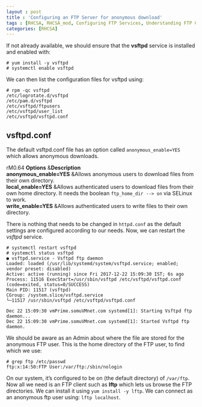 ```yaml
---
layout : post
title : 'Configuring an FTP Server for anonymous download'
tags : [RHCSA, RHCSA_mod, Configuring FTP Services, Understanding FTP Configuration]
categories: [RHCSA]
---
```



If not already available, we should ensure that the **vsftpd** service
is installed and enabled with:

``` console
# yum install -y vsftpd
# systemctl enable vsftpd
```

We can then list the configuration files for vsftpd using:

``` console
# rpm -qc vsftpd
/etc/logrotate.d/vsftpd
/etc/pam.d/vsftpd
/etc/vsftpd/ftpusers
/etc/vsftpd/user_list
/etc/vsftpd/vsftpd.conf
```

## vsftpd.conf

The default vsftpd.conf file has an option called `anonymous_enable=YES`
which allows anonymous downloads.

<span>rM<span>0.64</span></span> **Options** &**Description**  
**anonymous\_enable=YES** \&Allows anonymous users to download files
from their own directory.  
**local\_enable=YES** \&Allows authenticated users to download files
from their own home directory. It needs the boolean `ftp_home_dir -->
on` via SELinux to work.  
**write\_enable=YES** \&Allows authenticated users to write files to
their own directory.  

There is nothing that needs to be changed in `httpd.conf` as the default
settings are configured according to our needs. Now, we can restart the
*vsftpd* service.

``` console
# systemctl restart vsftpd
# systemctl status vsftpd
● vsftpd.service - Vsftpd ftp daemon
Loaded: loaded (/usr/lib/systemd/system/vsftpd.service; enabled; vendor preset: disabled)
Active: active (running) since Fri 2017-12-22 15:09:30 IST; 6s ago
Process: 11516 ExecStart=/usr/sbin/vsftpd /etc/vsftpd/vsftpd.conf (code=exited, status=0/SUCCESS)
Main PID: 11517 (vsftpd)
CGroup: /system.slice/vsftpd.service
└─11517 /usr/sbin/vsftpd /etc/vsftpd/vsftpd.conf

Dec 22 15:09:30 vmPrime.somuVMnet.com systemd[1]: Starting Vsftpd ftp daemon...
Dec 22 15:09:30 vmPrime.somuVMnet.com systemd[1]: Started Vsftpd ftp daemon.
```

We should be aware as an Admin about where the file are stored for the
anonymous FTP user. This is the home directory of the FTP user, to find
which we use:

``` console
# grep ftp /etc/passwd
ftp:x:14:50:FTP User:/var/ftp:/sbin/nologin
```

On our system, it’s configured to be on (the default directory) of
`/var/ftp`. Now all we need is an FTP client such as **lftp** which lets
us browse the FTP directories. We can install it using `yum install -y
lftp`. We can connect as an anonymous ftp user using: `lftp localhost`.
